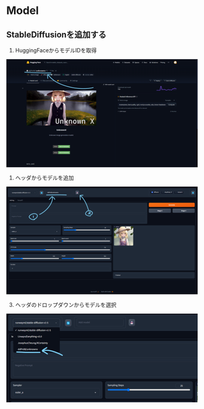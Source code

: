 # Model

## StableDiffusionを追加する

1. HuggingFaceからモデルIDを取得

![](../../images/webui/model-01.png)

1. ヘッダからモデルを追加

![](../../images/webui/model-02.png)

3. ヘッダのドロップダウンからモデルを選択

![](../../images/webui/model-03.png)
